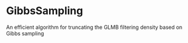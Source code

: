 # GibbsSampling
An efficient algorithm for truncating the GLMB filtering density based on Gibbs sampling
